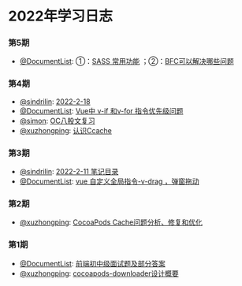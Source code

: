 # 2022年学习日志
### 第5期
* [@DocumentList](https://github.com/DocumentList): ①：[SASS 常用功能](https://juejin.cn/post/7067475637711142919) ；②：[BFC可以解决哪些问题](https://juejin.cn/post/7067106653551722503)
### 第4期
* [@sindrilin](https://github.com/sindrilin): [2022-2-18](https://github.com/sindrilin/studyNotes/blob/master/2022-2-18.md)
* [@DocumentList](https://github.com/DocumentList): [Vue中 v-if 和v-for 指令优先级问题](https://blog.csdn.net/qq_40259123/article/details/122987548?spm=1001.2014.3001.5501)
* [@simon](https://github.com/simon9211): [OC八股文复习](https://fresh-sunfish-65b.notion.site/9f727317f0494720a54ea3ef76406861)
* [@xuzhongping](https://github.com/xuzhongping): [认识Ccache](https://mp.weixin.qq.com/s/TZ7-0-AsuMvdj0fD8Nk-dg)
### 第3期
* [@sindrilin](https://github.com/sindrilin): [2022-2-11 笔记目录](https://github.com/sindrilin/studyNotes/blob/master/2022-2-11.md)
* [@DocumentList](https://github.com/DocumentList): [vue 自定义全局指令-v-drag ，弹窗拖动](https://blog.csdn.net/qq_40259123/article/details/122881986?spm=1001.2014.3001.5502)
### 第2期
* [@xuzhongping](https://github.com/xuzhongping): [CocoaPods Cache问题分析、修复和优化](https://mp.weixin.qq.com/s/HFfzNICcOlx9uPqPOyTmHg)

### 第1期
* [@DocumentList](https://github.com/DocumentList): [前端初中级面试题及部分答案](https://blog.csdn.net/qq_40259123/article/details/122495826?spm=1001.2014.3001.5502)
* [@xuzhongping](https://github.com/xuzhongping): [cocoapods-downloader设计概要](https://mp.weixin.qq.com/s/J10EbVTAb_u_yDCThxFJYg)
